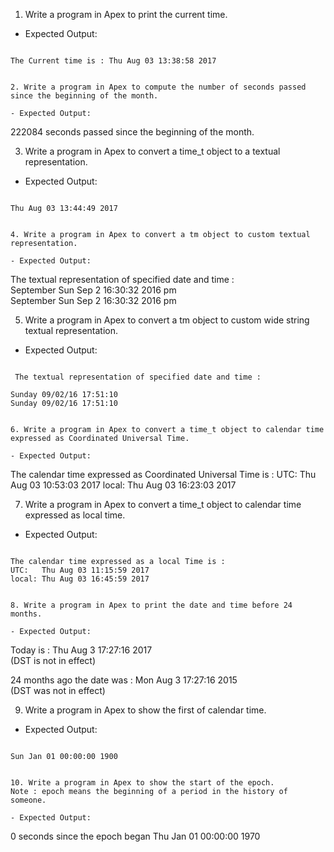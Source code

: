 1. Write a program in Apex to print the current time. 

- Expected Output:
```

The Current time is : Thu Aug 03 13:38:58 2017


2. Write a program in Apex to compute the number of seconds passed since the beginning of the month. 

- Expected Output:
```

 222084 seconds passed since the beginning of the month.


3. Write a program in Apex to convert a time_t object to a textual representation. 

- Expected Output:
```

Thu Aug 03 13:44:49 2017


4. Write a program in Apex to convert a tm object to custom textual representation. 

- Expected Output:
```

 The textual representation of specified date and time :                                                                      
September Sun Sep  2 16:30:32 2016 pm                                                                                         
September Sun Sep  2 16:30:32 2016 pm 


5. Write a program in Apex to convert a tm object to custom wide string textual representation. 

- Expected Output:
```

 The textual representation of specified date and time :

Sunday 09/02/16 17:51:10
Sunday 09/02/16 17:51:10


6. Write a program in Apex to convert a time_t object to calendar time expressed as Coordinated Universal Time. 

- Expected Output:
```

The calendar time expressed as Coordinated Universal Time is :
UTC:   Thu Aug 03 10:53:03 2017
local: Thu Aug 03 16:23:03 2017


7. Write a program in Apex to convert a time_t object to calendar time expressed as local time. 

- Expected Output:
```

The calendar time expressed as a local Time is :
UTC:   Thu Aug 03 11:15:59 2017
local: Thu Aug 03 16:45:59 2017


8. Write a program in Apex to print the date and time before 24 months. 

- Expected Output:
```

Today is :          Thu Aug  3 17:27:16 2017                                                                                  
(DST is not in effect)                                                                                                        
                                                                                                                              
24 months ago the date was : Mon Aug  3 17:27:16 2015                                                                         
(DST was not in effect)


9. Write a program in Apex to show the first of calendar time. 

- Expected Output:
```

Sun Jan 01 00:00:00 1900


10. Write a program in Apex to show the start of the epoch. 
Note : epoch means the beginning of a period in the history of someone.

- Expected Output:
```

0 seconds since the epoch began
Thu Jan 01 00:00:00 1970

